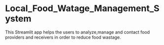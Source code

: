 # Local_Food_Watage_Management_System
This Streamlit app helps the users to analyze,manage and contact food providers and receivers in order to reduce food wastage.
